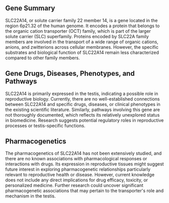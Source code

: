 ## Gene Summary
SLC22A14, or solute carrier family 22 member 14, is a gene located in the region 6p21.32 of the human genome. It encodes a protein that belongs to the organic cation transporter (OCT) family, which is part of the larger solute carrier (SLC) superfamily. Proteins encoded by SLC22A family members are involved in the transport of a wide range of organic cations, anions, and zwitterions across cellular membranes. However, the specific substrates and biological function of SLC22A14 remain less characterized compared to other family members.

## Gene Drugs, Diseases, Phenotypes, and Pathways
SLC22A14 is primarily expressed in the testis, indicating a possible role in reproductive biology. Currently, there are no well-established connections between SLC22A14 and specific drugs, diseases, or clinical phenotypes in the existing scientific literature. Similarly, pathways involving this gene are not thoroughly documented, which reflects its relatively unexplored status in biomedicine. Research suggests potential regulatory roles in reproductive processes or testis-specific functions.

## Pharmacogenetics
The pharmacogenetics of SLC22A14 has not been extensively studied, and there are no known associations with pharmacological responses or interactions with drugs. Its expression in reproductive tissues might suggest future interest in exploring pharmacogenetic relationships particularly relevant to reproductive health or disease. However, current knowledge does not include any direct implications for drug efficacy, toxicity, or personalized medicine. Further research could uncover significant pharmacogenetic associations that may pertain to the transporter's role and mechanism in the testis.